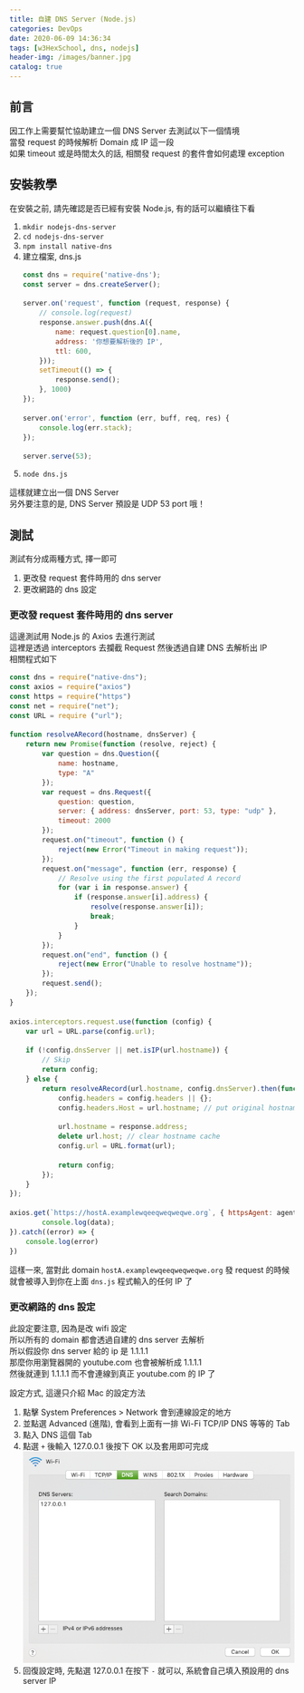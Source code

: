 ```yaml
---
title: 自建 DNS Server (Node.js)
categories: DevOps
date: 2020-06-09 14:36:34
tags: [w3HexSchool, dns, nodejs]
header-img: /images/banner.jpg
catalog: true
---
```


## 前言

因工作上需要幫忙協助建立一個 DNS Server 去測試以下一個情境  
當發 request 的時候解析 Domain 成 IP 這一段  
如果 timeout 或是時間太久的話, 相關發 request 的套件會如何處理 exception  

## 安裝教學

在安裝之前, 請先確認是否已經有安裝 Node.js, 有的話可以繼續往下看  

1. `mkdir nodejs-dns-server`  
2. `cd nodejs-dns-server`  
3. `npm install native-dns`  
4. 建立檔案, dns.js  
    ```javascript
    const dns = require('native-dns');
    const server = dns.createServer();

    server.on('request', function (request, response) {
        // console.log(request)
        response.answer.push(dns.A({
            name: request.question[0].name,
            address: '你想要解析後的 IP',
            ttl: 600,
        }));
        setTimeout(() => {
            response.send();
        }, 1000)
    });

    server.on('error', function (err, buff, req, res) {
        console.log(err.stack);
    });

    server.serve(53);
    ```
5. `node dns.js`

這樣就建立出一個 DNS Server  
另外要注意的是, DNS Server 預設是 UDP 53 port 哦！  

## 測試

測試有分成兩種方式, 擇一即可  

1. 更改發 request 套件時用的 dns server
2. 更改網路的 dns 設定

### 更改發 request 套件時用的 dns server

這邊測試用 Node.js 的 Axios 去進行測試  
這裡是透過 interceptors 去攔截 Request 然後透過自建 DNS 去解析出 IP  
相關程式如下

```javascript
const dns = require("native-dns");
const axios = require("axios")
const https = require("https")
const net = require("net");
const URL = require ("url");

function resolveARecord(hostname, dnsServer) {
    return new Promise(function (resolve, reject) {
        var question = dns.Question({
            name: hostname,
            type: "A"
        });
        var request = dns.Request({
            question: question,
            server: { address: dnsServer, port: 53, type: "udp" },
            timeout: 2000
        });
        request.on("timeout", function () {
            reject(new Error("Timeout in making request"));
        });
        request.on("message", function (err, response) {
            // Resolve using the first populated A record
            for (var i in response.answer) {
                if (response.answer[i].address) {
                    resolve(response.answer[i]);
                    break;
                }
            }
        });
        request.on("end", function () {
            reject(new Error("Unable to resolve hostname"));
        });
        request.send();
    });
}

axios.interceptors.request.use(function (config) {
    var url = URL.parse(config.url);

    if (!config.dnsServer || net.isIP(url.hostname)) {
        // Skip
        return config;
    } else {
        return resolveARecord(url.hostname, config.dnsServer).then(function (response) {
            config.headers = config.headers || {};
            config.headers.Host = url.hostname; // put original hostname in Host header

            url.hostname = response.address;
            delete url.host; // clear hostname cache
            config.url = URL.format(url);

            return config;
        });
    }
});

axios.get(`https://hostA.examplewqeeqweqweqwe.org`, { httpsAgent: agent, dnsServer: '127.0.0.1' }).then(({data}) => {
        console.log(data);
}).catch((error) => {
    console.log(error)
})
```

這樣一來, 當對此 domain `hostA.examplewqeeqweqweqwe.org` 發 request 的時候  
就會被導入到你在上面 `dns.js` 程式輸入的任何 IP 了  

### 更改網路的 dns 設定  

此設定要注意, 因為是改 wifi 設定  
所以所有的 domain 都會透過自建的 dns server 去解析  
所以假設你 dns server 給的 ip 是 1.1.1.1  
那麼你用瀏覽器開的 youtube.com 也會被解析成 1.1.1.1  
然後就連到 1.1.1.1 而不會連線到真正 youtube.com 的 IP 了  

設定方式, 這邊只介紹 Mac 的設定方法  

1. 點擊 System Preferences > Network 會到連線設定的地方  
2. 並點選 Advanced (進階), 會看到上面有一排 Wi-Fi TCP/IP DNS 等等的 Tab  
3. 點入 DNS 這個 Tab  
4. 點選 `+` 後輸入 127.0.0.1 後按下 OK 以及套用即可完成  
    ![Wi-Fi DNS Setting](/images/custom-dns/01.png)
5. 回復設定時, 先點選 127.0.0.1 在按下 `-` 就可以, 系統會自己填入預設用的 dns server IP  
